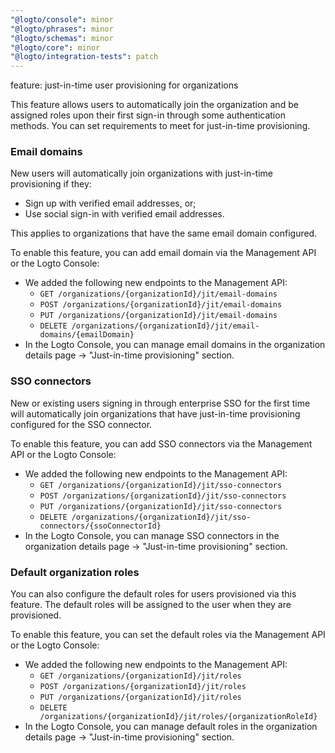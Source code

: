 ```yaml
---
"@logto/console": minor
"@logto/phrases": minor
"@logto/schemas": minor
"@logto/core": minor
"@logto/integration-tests": patch
---
```


feature: just-in-time user provisioning for organizations

This feature allows users to automatically join the organization and be assigned roles upon their first sign-in through some authentication methods. You can set requirements to meet for just-in-time provisioning.

### Email domains

New users will automatically join organizations with just-in-time provisioning if they:

- Sign up with verified email addresses, or;
- Use social sign-in with verified email addresses.

This applies to organizations that have the same email domain configured.

To enable this feature, you can add email domain via the Management API or the Logto Console:

- We added the following new endpoints to the Management API:
  - `GET /organizations/{organizationId}/jit/email-domains`
  - `POST /organizations/{organizationId}/jit/email-domains`
  - `PUT /organizations/{organizationId}/jit/email-domains`
  - `DELETE /organizations/{organizationId}/jit/email-domains/{emailDomain}`
- In the Logto Console, you can manage email domains in the organization details page -> "Just-in-time provisioning" section.

### SSO connectors

New or existing users signing in through enterprise SSO for the first time will automatically join organizations that have just-in-time provisioning configured for the SSO connector.

To enable this feature, you can add SSO connectors via the Management API or the Logto Console:

- We added the following new endpoints to the Management API:
  - `GET /organizations/{organizationId}/jit/sso-connectors`
  - `POST /organizations/{organizationId}/jit/sso-connectors`
  - `PUT /organizations/{organizationId}/jit/sso-connectors`
  - `DELETE /organizations/{organizationId}/jit/sso-connectors/{ssoConnectorId}`
- In the Logto Console, you can manage SSO connectors in the organization details page -> "Just-in-time provisioning" section.

### Default organization roles

You can also configure the default roles for users provisioned via this feature. The default roles will be assigned to the user when they are provisioned.

To enable this feature, you can set the default roles via the Management API or the Logto Console:

- We added the following new endpoints to the Management API:
  - `GET /organizations/{organizationId}/jit/roles`
  - `POST /organizations/{organizationId}/jit/roles`
  - `PUT /organizations/{organizationId}/jit/roles`
  - `DELETE /organizations/{organizationId}/jit/roles/{organizationRoleId}`
- In the Logto Console, you can manage default roles in the organization details page -> "Just-in-time provisioning" section.
